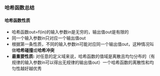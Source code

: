 ### 哈希函数总结

#### 哈希函数性质

- 哈希函数out=f(in)的输入参数in是无穷的，输出值out是有限的
- 同一个输入参数in只对应一个输出值out
- 根据第一条性质，不同的输入参数in可能对应同一个输出值out，这种情况叫做**哈希碰撞**或**哈希冲突**
- **最重要性质:** 对任意的定义域来说，哈希函数的值域是离散且均匀分布的（有规律的输入参数in可以得出无规律的输出值out）一个哈希函数的离散性和均匀性越好越优秀